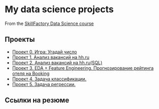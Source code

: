 # My data science projects
From the [SkillFactory Data Science course](https://skillfactory.ru/data-scientist)

## Проекты 

* [Проект 0. Игра: Угадай число ](https://github.com/DmitriyVitalyevich/sf_data_science/tree/main/Project_0)
* [Проект 1. Анализ вакансий на hh.ru](https://github.com/DmitriyVitalyevich/sf_data_science/tree/main/Project_1)
* [Проект 2. Анализ вакансий на hh.ru(SQL)](https://github.com/DmitriyVitalyevich/sf_data_science/tree/main/Project_2)
* [Проект 3. EDA + Feature Engineering. Прогнозирование рейтинга отеля на Booking](https://github.com/DmitriyVitalyevich/sf_data_science/blob/main/Project_3/My_Project_3.ipynb)
* [Проект 4. Задача классификации.]([https://github.com/DmitriyVitalyevich/sf_data_science/blob/main/Project_4/Project_4_ML.ipynb](https://github.com/DmitriyVitalyevich/sf_data_science/blob/main/Project_4/Project_4_%D0%97%D0%B0%D0%B4%D0%B0%D1%87%D0%B0_%D0%BA%D0%BB%D0%B0%D1%81%D1%81%D0%B8%D1%84%D0%B8%D0%BA%D0%B0%D1%86%D0%B8%D0%B8.ipynb))
* [Проект 5. Задача регрессии.](https://github.com/DmitriyVitalyevich/sf_data_science/blob/main/Project_5/Project-5._%D0%97%D0%B0%D0%B4%D0%B0%D1%87%D0%B0%20%D1%80%D0%B5%D0%B3%D1%80%D0%B5%D1%81%D1%81%D0%B8%D0%B8.ipynb)
## Ссылки на резюме

